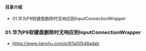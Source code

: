 #### 目录介绍
- 01.华为P9软键盘删除时无响应到InputConnectionWrapper




### 01.华为P9软键盘删除时无响应到InputConnectionWrapper
- https://www.jianshu.com/p/97a00548adab






















